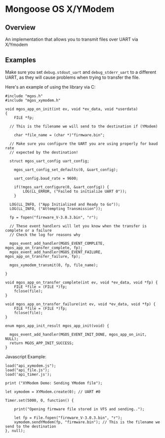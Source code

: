 # Mongoose OS X/YModem


## Overview

An implementation that allows you to transmit files over UART via X/Ymodem

## Examples

Make sure you set `debug.stdout_uart` and `debug_stderr_uart` to a different UART, as they will cause problems
when trying to transfer the file. 

Here's an example of using the library via C:

```
#include "mgos.h"
#include "mgos_xymodem.h"

void mgos_app_on_init(int ev, void *ev_data, void *userdata)
{
	FILE *fp;
  
  // This is the filename we will send to the destination if (YModem)
  
	char *file_name = (char *)"firmware.bin";
	
  // Make sure you configure the UART you are using properly for baud rate
  // expected by the destination!
  
  struct mgos_uart_config uart_config;

	mgos_uart_config_set_defaults(0, &uart_config);

	uart_config.baud_rate = 9600;

	if(!mgos_uart_configure(0, &uart_config)) {
		LOG(LL_ERROR, ("Failed to initialize UART 0"));
	}

  LOG(LL_INFO, ("App Initialized and Ready to Go"));
  LOG(LL_INFO, ("Attempting Transmission"));

  fp = fopen("fireware_V-3.0.3.bin", "r");

  // These event handlers will let you know when the transfer is complete or a failure
  // Check the log for reasons why
  
  mgos_event_add_handler(MGOS_EVENT_COMPLETE, mgos_app_on_transfer_complete, fp);
  mgos_event_add_handler(MGOS_EVENT_FAILURE, mgos_app_on_transfer_failure, fp);

  mgos_xymodem_transmit(0, fp, file_name);

}

void mgos_app_on_transfer_complete(int ev, void *ev_data, void *fp) {
	FILE *file = (FILE *)fp;
	fclose(file);
}

void mgos_app_on_transfer_failure(int ev, void *ev_data, void *fp) {
	FILE *file = (FILE *)fp;
	fclose(file);
}

enum mgos_app_init_result mgos_app_init(void) {

  mgos_event_add_handler(MGOS_EVENT_INIT_DONE, mgos_app_on_init, NULL);
  return MGOS_APP_INIT_SUCCESS;
}
```

Javascript Example:

```
load("api_xymodem.js");
load("api_file.js");
load('api_timer.js');

print ("XYModem Demo: Sending YModem file");

let xymodem = XYModem.create(0); // UART #0

Timer.set(5000, 0, function() {
	
	print("Opening firmware file stored in VFS and sending..");
	
	let fp = File.fopen("fireware_V-3.0.3.bin", "r");
	xymodem.sendYModem(fp, "firmware.bin"); // This is the filename we send to the destination
}, null);
```
